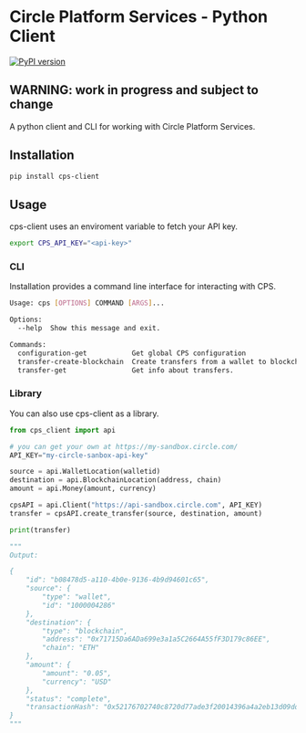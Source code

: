 # Circle Platform Services - Python Client

[![PyPI version](https://badge.fury.io/py/cps-client.svg)](https://badge.fury.io/py/cps-client)

## WARNING: work in progress and subject to change

A python client and CLI for working with Circle Platform Services.

## Installation

```sh
pip install cps-client
```

## Usage

cps-client uses an enviroment variable to fetch your API key.

```sh
export CPS_API_KEY="<api-key>"
```

### CLI

Installation provides a command line interface for interacting with CPS.

```sh
Usage: cps [OPTIONS] COMMAND [ARGS]...

Options:
  --help  Show this message and exit.

Commands:
  configuration-get           Get global CPS configuration
  transfer-create-blockchain  Create transfers from a wallet to blockchain...
  transfer-get                Get info about transfers.
```

### Library

You can also use cps-client as a library.

```python
from cps_client import api

# you can get your own at https://my-sandbox.circle.com/
API_KEY="my-circle-sanbox-api-key" 

source = api.WalletLocation(walletid)
destination = api.BlockchainLocation(address, chain)
amount = api.Money(amount, currency)

cpsAPI = api.Client("https://api-sandbox.circle.com", API_KEY)
transfer = cpsAPI.create_transfer(source, destination, amount)

print(transfer)

"""
Output:

{
    "id": "b08478d5-a110-4b0e-9136-4b9d94601c65",
    "source": {
        "type": "wallet",
        "id": "1000004286"
    },
    "destination": {
        "type": "blockchain",
        "address": "0x71715Da6ADa699e3a1a5C2664A55fF3D179c86EE",
        "chain": "ETH"
    },
    "amount": {
        "amount": "0.05",
        "currency": "USD"
    },
    "status": "complete",
    "transactionHash": "0x52176702740c8720d77ade3f20014396a4a2eb13d09dd1e6bffcc6f209a45326"
}
"""
```
